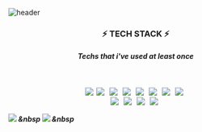 ![header](https://capsule-render.vercel.app/api?type=wave&color=auto&height=300&section=header&text=😄&fontSize=90)

<h3 align="center"><b>⚡ TECH STACK ⚡</b></h3>
<h5 align="center"><b>Techs that i've used at least once</b><h5>  
</br>
<p align="center">  
<img src="https://img.shields.io/badge/Python-3766AB?style=flat-square&logo=Python&logoColor=white"/></a>&nbsp 
<img src="https://img.shields.io/badge/c-A8B9CC?style=flat-square&logo=C&logoColor=white"/></a> &nbsp 
<img src="https://img.shields.io/badge/c++-00599C?style=flat-square&logo=C%2B%2B&logoColor=white"/></a> &nbsp 
<img src="https://img.shields.io/badge/Java-007396?style=flat-square&logo=Java&logoColor=white"/></a> &nbsp
<img src="https://img.shields.io/badge/HTML5-E34F26?style=flat-square&logo=HTML5&logoColor=white"/></a> &nbsp
<img src="https://img.shields.io/badge/CSS3-1572B6?style=flat-square&logo=CSS3&logoColor=white"/></a> &nbsp
<img src="https://img.shields.io/badge/JavaScript-F7DF1E?style=flat-square&logo=JavaScript&logoColor=white"/></a> &nbsp
<img src="https://img.shields.io/badge/RStudio-75AADB?style=flat-square&logo=R&logoColor=white"/></a> &nbsp
</br>
<img src="https://img.shields.io/badge/scikit-learn-F7931E?style=flat-square&logo=scikit-learn&logoColor=white"/></a> &nbsp
<img src="https://img.shields.io/badge/Selenium-43B02A?style=flat-square&logo=Selenium&logoColor=white"/></a> &nbsp
<img src="https://img.shields.io/badge/Keras-D00000?style=flat-square&logo=Keras&logoColor=white"/></a> &nbsp 
<img src="https://img.shields.io/badge/PyTorch-EE4C2C?style=flat-square&logo=PyTorch&logoColor=white"/></a> &nbsp


<img src="https://img.shields.io/badge/MySQL-4479A1?style=flat-square&logo=MySQL&logoColor=white"/></a> &nbsp 
<img src="https://img.shields.io/badge/Amazon AWS-232F3E?style=flat-square&logo=Amazon%20AWS&logoColor=white"/></a> &nbsp </p>
<!--
**colin9597/colin9597** is a ✨ _special_ ✨ repository because its `README.md` (this file) appears on your GitHub profile.

Here are some ideas to get you started:

- 🔭 I’m currently working on ...
- 🌱 I’m currently learning ...
- 👯 I’m looking to collaborate on ...
- 🤔 I’m looking for help with ...
- 💬 Ask me about ...
- 📫 How to reach me: ...
- 😄 Pronouns: ...
- ⚡ Fun fact: ...
-->

